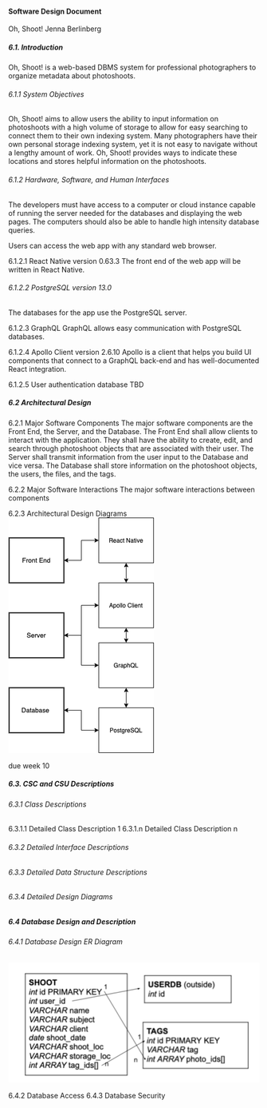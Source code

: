 #### Software Design Document
Oh, Shoot!
Jenna Berlinberg

##### 6.1. Introduction
Oh, Shoot! is a web-based DBMS system for professional photographers to organize metadata about photoshoots.

###### 6.1.1 System Objectives
Oh, Shoot! aims to allow users the ability to input information on photoshoots with a high volume of storage to allow for easy searching to connect them to their own indexing system. Many photographers have their own personal storage indexing system, yet it is not easy to navigate without a lengthy amount of work. Oh, Shoot! provides ways to indicate these locations and stores helpful information on the photoshoots.

###### 6.1.2 Hardware, Software, and Human Interfaces

The developers must have access to a computer or cloud instance capable of running the server needed for the databases and displaying the web pages. The computers should also be able to handle high intensity database queries.

Users can access the web app with any standard web browser.

6.1.2.1 React Native version 0.63.3
The front end of the web app will be written in React Native.

###### 6.1.2.2 PostgreSQL version 13.0
The databases for the app use the PostgreSQL server.

6.1.2.3 GraphQL
GraphQL allows easy communication with PostgreSQL databases.

6.1.2.4 Apollo Client version 2.6.10
Apollo is a client that helps you build UI components that connect to a GraphQL back-end and has well-documented React integration.

6.1.2.5 User authentication database
TBD

##### 6.2 Architectural Design
6.2.1 Major Software Components
The major software components are the Front End, the Server, and the Database.
The Front End shall allow clients to interact with the application. They shall have the ability to create, edit, and search through photoshoot objects that are associated with their user.
The Server shall transmit information from the user input to the Database and vice versa.
The Database shall store information on the photoshoot objects, the users, the files, and the tags.

6.2.2 Major Software Interactions
The major software interactions between components

6.2.3 Architectural Design Diagrams
![Architectural Design](/sdf/img/arch_design.png)

due week 10
##### 6.3. CSC and CSU Descriptions
###### 6.3.1 Class Descriptions
6.3.1.1 Detailed Class Description 1
6.3.1.n Detailed Class Description n
###### 6.3.2 Detailed Interface Descriptions
###### 6.3.3 Detailed Data Structure Descriptions
###### 6.3.4 Detailed Design Diagrams

##### 6.4 Database Design and Description
###### 6.4.1 Database Design ER Diagram

![Database Schema](/sdf/img/schema.png)

6.4.2 Database Access
6.4.3 Database Security
